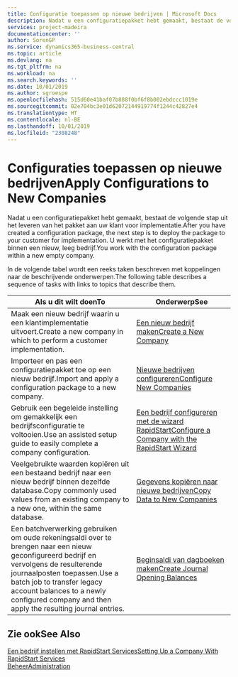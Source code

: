 ```yaml
---
title: Configuratie toepassen op nieuwe bedrijven | Microsoft Docs
description: Nadat u een configuratiepakket hebt gemaakt, bestaat de volgende stap uit het leveren van het pakket aan uw klant voor implementatie. U gebruikt de configuratie met een nieuw, leeg bedrijf.
services: project-madeira
documentationcenter: ''
author: SorenGP
ms.service: dynamics365-business-central
ms.topic: article
ms.devlang: na
ms.tgt_pltfrm: na
ms.workload: na
ms.search.keywords: ''
ms.date: 10/01/2019
ms.author: sgroespe
ms.openlocfilehash: 515d60e41baf07b888f0bf6f8b002ebdccc1019e
ms.sourcegitcommit: 02e704bc3e01d62072144919774f1244c42827e4
ms.translationtype: HT
ms.contentlocale: nl-BE
ms.lasthandoff: 10/01/2019
ms.locfileid: "2308248"
---
```

# <a name="apply-configurations-to-new-companies"></a><span data-ttu-id="eeb3d-104">Configuraties toepassen op nieuwe bedrijven</span><span class="sxs-lookup"><span data-stu-id="eeb3d-104">Apply Configurations to New Companies</span></span>
<span data-ttu-id="eeb3d-105">Nadat u een configuratiepakket hebt gemaakt, bestaat de volgende stap uit het leveren van het pakket aan uw klant voor implementatie.</span><span class="sxs-lookup"><span data-stu-id="eeb3d-105">After you have created a configuration package, the next step is to deploy the package to your customer for implementation.</span></span> <span data-ttu-id="eeb3d-106">U werkt met het configuratiepakket binnen een nieuw, leeg bedrijf.</span><span class="sxs-lookup"><span data-stu-id="eeb3d-106">You work with the configuration package within a new empty company.</span></span>  

 <span data-ttu-id="eeb3d-107">In de volgende tabel wordt een reeks taken beschreven met koppelingen naar de beschrijvende onderwerpen.</span><span class="sxs-lookup"><span data-stu-id="eeb3d-107">The following table describes a sequence of tasks with links to topics that describe them.</span></span>

|<span data-ttu-id="eeb3d-108">**Als u dit wilt doen**</span><span class="sxs-lookup"><span data-stu-id="eeb3d-108">**To**</span></span>|<span data-ttu-id="eeb3d-109">**Onderwerp**</span><span class="sxs-lookup"><span data-stu-id="eeb3d-109">**See**</span></span>|  
|------------|-------------|  
|<span data-ttu-id="eeb3d-110">Maak een nieuw bedrijf waarin u een klantimplementatie uitvoert.</span><span class="sxs-lookup"><span data-stu-id="eeb3d-110">Create a new company in which to perform a customer implementation.</span></span>|[<span data-ttu-id="eeb3d-111">Een nieuw bedrijf maken</span><span class="sxs-lookup"><span data-stu-id="eeb3d-111">Create a New Company</span></span>](admin-how-to-create-a-new-company.md)|  
|<span data-ttu-id="eeb3d-112">Importeer en pas een configuratiepakket toe op een nieuw bedrijf.</span><span class="sxs-lookup"><span data-stu-id="eeb3d-112">Import and apply a configuration package to a new company.</span></span>|[<span data-ttu-id="eeb3d-113">Nieuwe bedrijven configureren</span><span class="sxs-lookup"><span data-stu-id="eeb3d-113">Configure New Companies</span></span>](admin-how-to-configure-new-companies.md)|  
|<span data-ttu-id="eeb3d-114">Gebruik een begeleide instelling om gemakkelijk een bedrijfsconfiguratie te voltooien.</span><span class="sxs-lookup"><span data-stu-id="eeb3d-114">Use an assisted setup guide to easily complete a company configuration.</span></span>|[<span data-ttu-id="eeb3d-115">Een bedrijf configureren met de wizard RapidStart</span><span class="sxs-lookup"><span data-stu-id="eeb3d-115">Configure a Company with the RapidStart Wizard</span></span>](admin-how-to-configure-a-company-with-the-rapidstart-wizard.md)|
|<span data-ttu-id="eeb3d-116">Veelgebruikte waarden kopiëren uit een bestaand bedrijf naar een nieuw bedrijf binnen dezelfde database.</span><span class="sxs-lookup"><span data-stu-id="eeb3d-116">Copy commonly used values from an existing company to a new one, within the same database.</span></span>|[<span data-ttu-id="eeb3d-117">Gegevens kopiëren naar nieuwe bedrijven</span><span class="sxs-lookup"><span data-stu-id="eeb3d-117">Copy Data to New Companies</span></span>](admin-how-to-copy-data-to-new-companies.md)|  
|<span data-ttu-id="eeb3d-118">Een batchverwerking gebruiken om oude rekeningsaldi over te brengen naar een nieuw geconfigureerd bedrijf en vervolgens de resulterende journaalposten toepassen.</span><span class="sxs-lookup"><span data-stu-id="eeb3d-118">Use a batch job to transfer legacy account balances to a newly configured company and then apply the resulting journal entries.</span></span>|[<span data-ttu-id="eeb3d-119">Beginsaldi van dagboeken maken</span><span class="sxs-lookup"><span data-stu-id="eeb3d-119">Create Journal Opening Balances</span></span>](admin-how-to-create-journal-opening-balances.md)|  

## <a name="see-also"></a><span data-ttu-id="eeb3d-120">Zie ook</span><span class="sxs-lookup"><span data-stu-id="eeb3d-120">See Also</span></span>  
[<span data-ttu-id="eeb3d-121">Een bedrijf instellen met RapidStart Services</span><span class="sxs-lookup"><span data-stu-id="eeb3d-121">Setting Up a Company With RapidStart Services</span></span>](admin-set-up-a-company-with-rapidstart.md)  
[<span data-ttu-id="eeb3d-122">Beheer</span><span class="sxs-lookup"><span data-stu-id="eeb3d-122">Administration</span></span>](admin-setup-and-administration.md)
